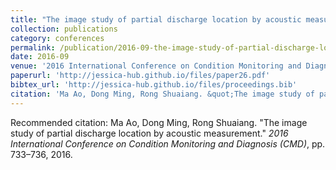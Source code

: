 ```yaml
---
title: "The image study of partial discharge location by acoustic measurement"
collection: publications
category: conferences
permalink: /publication/2016-09-the-image-study-of-partial-discharge-location-by-acoustic-measurement
date: 2016-09
venue: '2016 International Conference on Condition Monitoring and Diagnosis (CMD)'
paperurl: 'http://jessica-hub.github.io/files/paper26.pdf'
bibtex_url: 'http://jessica-hub.github.io/files/proceedings.bib'
citation: 'Ma Ao, Dong Ming, Rong Shuaiang. &quot;The image study of partial discharge location by acoustic measurement.&quot; <i>2016 International Conference on Condition Monitoring and Diagnosis (CMD)</i>, pp. 733–736, 2016.'
---
```


Recommended citation: Ma Ao, Dong Ming, Rong Shuaiang. &quot;The image study of partial discharge location by acoustic measurement.&quot; <i>2016 International Conference on Condition Monitoring and Diagnosis (CMD)</i>, pp. 733–736, 2016.
